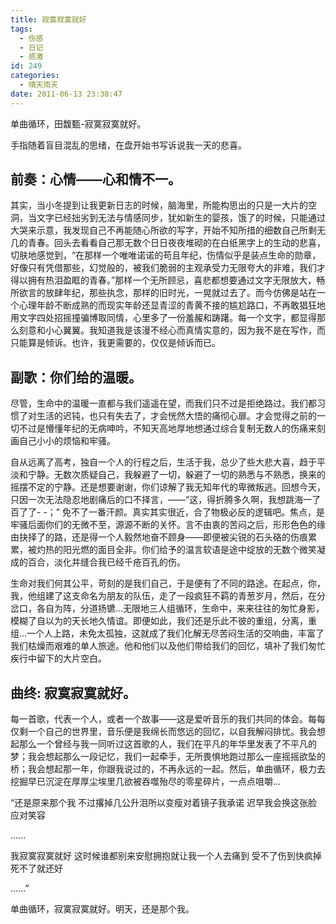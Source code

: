 ```yaml
---
title: 寂寞寂寞就好
tags:
  - 伤感
  - 日记
  - 感激
id: 249
categories:
  - 晴天雨天
date: 2011-06-13 23:38:47
---
```


单曲循环，田馥甄-寂寞寂寞就好。  

手指随着盲目混乱的思绪，在盘开始书写诉说我一天的悲喜。 

## 前奏：心情——心和情不一。 

其实，当小冬提到让我更新日志的时候，脑海里，所能构思出的只是一大片的空洞，当文字已经拙劣到无法与情感同步，犹如新生的婴孩，饿了的时候，只能通过大哭来示意，我发现自己不再能随心所欲的写字，开始不知所措的细数自己所剩无几的青春。回头去看看自己那无数个日日夜夜堆砌的在白纸黑字上的生动的悲喜，切肤地感觉到，“在那样一个唯唯诺诺的苟且年纪，伤情似乎是装点生命的勋章，好像只有凭借那些，幻觉般的，被我们脆弱的主观承受力无限夸大的非难，我们才得以拥有热泪盈眶的青春。”那样一个无所顾忌，喜悲都想要通过文字无限放大，畅所欲言的放肆年纪，那些执念，那样的旧时光，一晃就过去了。而今仿佛是站在一个心理年龄不断成熟的而现实年龄还显青涩的青黄不接的尴尬路口，不再敢猖狂地用文字四处招摇撞骗博取同情，心里多了一份羞赧和踌躇。每一个文字，都显得那么刻意和小心翼翼。我知道我是该漫不经心而真情实意的，因为我不是在写作，而只能算是倾诉。也许，我更需要的，仅仅是倾诉而已。

<!--more-->

## 副歌：你们给的温暖。 

尽管，生命中的温暖一直都与我们遥遥在望，而我们只不过是拒绝路过。我们都习惯了对生活的迟钝，也只有失去了，才会恍然大悟的痛彻心扉。才会觉得之前的一切不过是懵懂年纪的无病呻吟，不知天高地厚地想通过综合复制无数人的伤痛来刻画自己小小的烦恼和牢骚。 

自从远离了高考，独自一个人的行程之后，生活于我，总少了些大悲大喜，趋于平淡和宁静。无数次质疑自己，我躲避了一切，躲避了一切的熟悉与不熟悉，换来的摇摆不定的宁静。还是想要谢谢，你们谅解了我无知年代的卑微叛逃。回想今天，只因一次无法隐忍地剧痛后的口不择言，——“这，得折腾多久啊，我想跳海一了百了了- -；”  免不了一番汗颜。真实其实很近，合了物极必反的逻辑吧。焦点，是牢骚后面你们的无微不至，源源不断的关怀。言不由衷的苦闷之后，形形色色的缘由抉择了的路，还是得一个人毅然地奋不顾身——即便被尖锐的石头硌的伤痕累累，被灼热的阳光燃的面目全非。你们给予的温言软语是途中绽放的无数个微笑凝成的百合，淡化并缝合我已经千疮百孔的伤。 

生命对我们何其公平，苛刻的是我们自己，于是便有了不同的路途。在起点，你，我，他组建了这支命名为朋友的队伍，走了一段疯狂不羁的青葱岁月，然后，在分岔口，各自为阵，分道扬镳...无限地三人组循环，生命中，来来往往的匆忙身影，模糊了自以为的天长地久情谊。即便如此，我们还是乐此不彼的重组，分离，重组...一个人上路，未免太孤独，这就成了我们化解无尽苦闷生活的交响曲，丰富了我们枯燥而艰难的单人旅途。他和他们以及他们带给我们的回忆，填补了我们匆忙疾行中留下的大片空白。

## 曲终: 寂寞寂寞就好。 

每一首歌，代表一个人，或者一个故事——这是爱听音乐的我们共同的体会。每每仅剩一个自己的世界里，音乐便是我绵长而悠远的回忆，以自我解闷排忧。我会想起那么一个曾经与我一同听过这首歌的人，我们在平凡的年华里发表了不平凡的梦；我会想起那么一段记忆，我们一起牵手，无所畏惧地跑过那么一座摇摇欲坠的桥；我会想起那一年，你跟我说过的，不再永远的一起。然后，单曲循环，极力去挖掘早已沉淀在厚厚尘埃里几欲被吞噬殆尽的零星碎片，一点点咀嚼...

“还是原来那个我 不过撂掉几公升泪所以变瘦对着镜子我承诺 迟早我会换这张脸应对笑容

 ......

 我寂寞寂寞就好 这时候谁都别来安慰拥抱就让我一个人去痛到 受不了伤到快疯掉死不了就还好

 ......”

 单曲循环，寂寞寂寞就好。明天，还是那个我。
